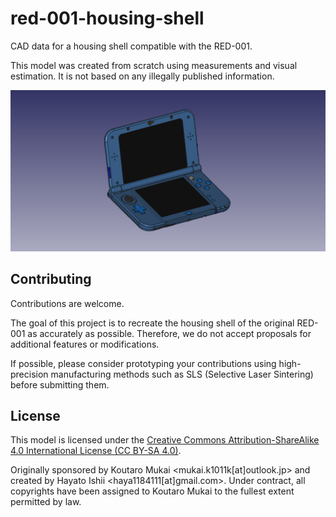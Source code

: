 # red-001-housing-shell

CAD data for a housing shell compatible with the RED-001.

This model was created from scratch using measurements and visual estimation. It is not based on any illegally published information.

![red-001.png](red-001.png)

## Contributing

Contributions are welcome.

The goal of this project is to recreate the housing shell of the original RED-001 as accurately as possible. Therefore, we do not accept proposals for additional features or modifications.

If possible, please consider prototyping your contributions using high-precision manufacturing methods such as SLS (Selective Laser Sintering) before submitting them.

## License

This model is licensed under the [Creative Commons Attribution-ShareAlike 4.0 International License (CC BY-SA 4.0)](https://creativecommons.org/licenses/by-sa/4.0/).

Originally sponsored by Koutaro Mukai &lt;mukai.k1011k[at]outlook.jp&gt; and created by Hayato Ishii &lt;haya1184111[at]gmail.com&gt;. Under contract, all copyrights have been assigned to Koutaro Mukai to the fullest extent permitted by law.
